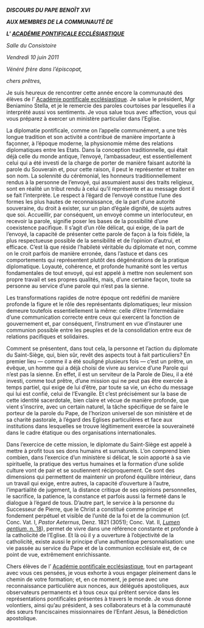 ***DISCOURS DU PAPE BENOÎT XVI***

***AUX MEMBRES DE LA COMMUNAUTÉ DE***

***L' [ACADÉMIE PONTIFICALE ECCLÉSIASTIQUE](http://www.vatican.va/roman_curia/pontifical_academies/acdeccles/index_fr.htm)***

*Salle du Consistoire*

*Vendredi 10 juin 2011*

*Vénéré frère dans l’épiscopat,*

*chers prêtres,*

Je suis heureux de rencontrer cette année encore la communauté des élèves de l’ [Académie pontificale ecclésiastique](http://www.vatican.va/roman_curia/pontifical_academies/acdeccles/index_fr.htm). Je salue le président, Mgr Beniamino Stella, et je le remercie des paroles courtoises par lesquelles il a interprété aussi vos sentiments. Je vous salue tous avec affection, vous qui vous préparez à exercer un ministère particulier dans l’Eglise.

La diplomatie pontificale, comme on l’appelle communément, a une très longue tradition et son activité a contribué de manière importante à façonner, à l’époque moderne, la physionomie même des relations diplomatiques entre les Etats. Dans la conception traditionnelle, qui était déjà celle du monde antique, l’envoyé, l’ambassadeur, est essentiellement celui qui a été investi de la charge de porter de manière faisant autorité la parole du Souverain et, pour cette raison, il peut le représenter et traiter en son nom. La solennité du cérémonial, les honneurs traditionnellement rendus à la personne de l’envoyé, qui assumaient aussi des traits religieux, sont en réalité un tribut rendu à celui qu’il représente et au message dont il se fait l’interprète. Le respect à l’égard de l’envoyé constitue l’une des formes les plus hautes de reconnaissance, de la part d’une autorité souveraine, du droit à exister, sur un plan d’égale dignité, de sujets autres que soi. Accueillir, par conséquent, un envoyé comme un interlocuteur, en recevoir la parole, signifie poser les bases de la possibilité d’une coexistence pacifique. Il s’agit d’un rôle délicat, qui exige, de la part de l’envoyé, la capacité de présenter cette parole de façon à la fois fidèle, la plus respectueuse possible de la sensibilité et de l’opinion d’autrui, et efficace. C’est là que réside l’habileté véritable du diplomate et non, comme on le croit parfois de manière erronée, dans l’astuce et dans ces comportements qui représentent plutôt des dégénérations de la pratique diplomatique. Loyauté, cohérence, et profonde humanité sont les vertus fondamentales de tout envoyé, qui est appelé à mettre non seulement son propre travail et ses propres qualités, mais, d’une certaine façon, toute sa personne au service d’une parole qui n’est pas la sienne.

Les transformations rapides de notre époque ont redéfini de manière profonde la figure et le rôle des représentants diplomatiques; leur mission demeure toutefois essentiellement la même: celle d’être l’intermédiaire d’une communication correcte entre ceux qui exercent la fonction de gouvernement et, par conséquent, l’instrument en vue d’instaurer une communion possible entre les peuples et de la consolidation entre eux de relations pacifiques et solidaires.

Comment se présentent, dans tout cela, la personne et l’action du diplomate du Saint-Siège, qui, bien sûr, revêt des aspects tout à fait particuliers? En premier lieu — comme il a été souligné plusieurs fois — c’est un prêtre, un évêque, un homme qui a déjà choisi de vivre au service d’une Parole qui n’est pas la sienne. En effet, il est un serviteur de la Parole de Dieu, il a été investi, comme tout prêtre, d’une mission qui ne peut pas être exercée à temps partiel, qui exige de lui d’être, par toute sa vie, un écho du message qui lui est confié, celui de l’Evangile. Et c’est précisément sur la base de cette identité sacerdotale, bien claire et vécue de manière profonde, que vient s’inscrire, avec un certain naturel, la tâche spécifique de se faire le porteur de la parole du Pape, de l’horizon universel de son ministère et de sa charité pastorale, à l’égard des Eglises particulières et face aux institutions dans lesquelles se trouve légitimement exercée la souveraineté dans le cadre étatique ou des organisations internationales.

Dans l’exercice de cette mission, le diplomate du Saint-Siège est appelé à mettre à profit tous ses dons humains et surnaturels. L’on comprend bien combien, dans l’exercice d’un ministère si délicat, le soin apporté à sa vie spirituelle, la pratique des vertus humaines et la formation d’une solide culture vont de pair et se soutiennent réciproquement. Ce sont des dimensions qui permettent de maintenir un profond équilibre intérieur, dans un travail qui exige, entre autres, la capacité d’ouverture à l’autre, l’impartialité de jugement, la distance critique de ses opinions personnelles, le sacrifice, la patience, la constance et parfois aussi la fermeté dans le dialogue à l’égard de tous. D’autre part, le service à la personne du Successeur de Pierre, que le Christ a constitué comme principe et fondement perpétuel et visible de l’unité de la foi et de la communion (cf. Conc. Vat. I, *Pastor Aeternus*, Denz. 1821 (3051); Conc. Vat. II, [*Lumen gentium*, n. 18](http://www.vatican.va/archive/hist_councils/ii_vatican_council/documents/vat-ii_const_19641121_lumen-gentium_fr.html#18.)), permet de vivre dans une référence constante et profonde à la catholicité de l’Eglise. Et là où il y a ouverture à l’objectivité de la catholicité, existe aussi le principe d’une authentique personnalisation: une vie passée au service du Pape et de la communion ecclésiale est, de ce point de vue, extrêmement enrichissante.

Chers élèves de l’ [Académie pontificale ecclésiastique](http://www.vatican.va/roman_curia/pontifical_academies/acdeccles/index_fr.htm), tout en partageant avec vous ces pensées, je vous exhorte à vous engager pleinement dans le chemin de votre formation; et, en ce moment, je pense avec une reconnaissance particulière aux nonces, aux délégués apostoliques, aux observateurs permanents et à tous ceux qui prêtent service dans les représentations pontificales présentes à travers le monde. Je vous donne volontiers, ainsi qu’au président, à ses collaborateurs et à la communauté des sœurs franciscaines missionnaires de l’Enfant Jésus, la Bénédiction apostolique.